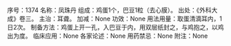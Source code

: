 序号：1374
名称：凤珠丹
组成：鸡蛋1个，巴豆1粒（去心膜）。
出处：《外科大成》卷三。
主治：耳聋。
加减：None
功效：None
用法用量：取蛋清滴耳内，1日2次。
制备方法：鸡蛋上开一孔，入巴豆于内，用双层纸封之，与鸡抱之，以鸡出为度。
临床应用：None
各家论述：None
用药禁忌：None
附注：None
